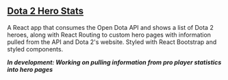 ## [Dota 2 Hero Stats](https://crbilladeau.github.io/dota-api/#/)

A React app that consumes the Open Dota API and shows a list of Dota 2 heroes, along with React Routing to custom hero pages with information pulled from the API and Dota 2's website. Styled with React Bootstrap and styled components.

**_In development: Working on pulling information from pro player statistics into hero pages_**
